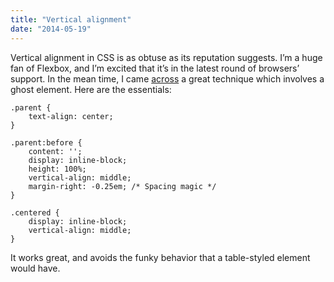 ```yaml
---
title: "Vertical alignment"
date: "2014-05-19"
---
```


Vertical alignment in CSS is as obtuse as its reputation suggests. I’m a huge fan of Flexbox, and I’m excited that it’s in the latest round of browsers’ support. In the mean time, I came [across](http://css-tricks.com/centering-in-the-unknown/) a great technique which involves a ghost element. Here are the essentials:

```
.parent {
    text-align: center;
}

.parent:before {
    content: '';
    display: inline-block;
    height: 100%;
    vertical-align: middle;
    margin-right: -0.25em; /* Spacing magic */
}

.centered {
    display: inline-block;
    vertical-align: middle;
}

```

It works great, and avoids the funky behavior that a table-styled element would have.
